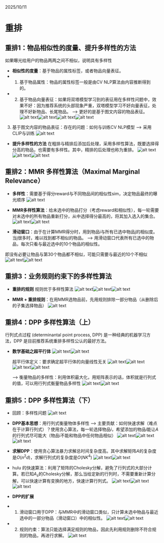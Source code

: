 2025/10/11

# 重排

## 重排1：物品相似性的度量、提升多样性的方法
如果曝光给用户的物品两两之间不相似，说明具有多样性

* **相似性的度量**：基于物品的属性标签，或者物品向量表征。
* 1. 基于物品属性：物品的属性标签一般是由CV NLP算法由内容推断得到的。
* 2. 基于物品向量表征：如果将双塔模型学习到的表征用在多样性问题中，效果不好：因为推荐系统的头部现象严重，双塔模型学习不好向量表征，处理不好新物品、长尾物品。 --> 更好的是基于图文内容的物品表征。
  ![alt text](images/image-180.png)![alt text](images/image-181.png)![alt text](images/image-182.png)![alt text](images/image-183.png)
3. 基于图文内容的物品表征：存在的问题：如何与训练CV NLP模型 --> 采用CLIP与训练
   ![alt text](images/image-184.png)

* **提升多样性的方法**
  在粗排与精排后添加后处理，采用多样性算法，既要选择得分高的物品，也需要有多样性。其中，精排的后处理也称为重排。
  ![alt text](images/image-185.png)![alt text](images/image-186.png)![alt text](images/image-187.png)

## 重排2：MMR 多样性算法（Maximal Marginal Relevance）

* **多样性**：需要基于得分reward与不同物品间的相似性sim，决定物品最终的曝光顺序
![alt text](images/image-188.png)

* **MMR多样性算法**：给未选中的物品打分（考虑reward和相似性），每一轮需要对未选中的所有物品重新打分，从中选择得分最高的，将其加入选入的集合。
  ![alt text](images/image-190.png)![alt text](images/image-191.png)

* **滑动窗口**：由于在计算MMR得分时，用到物品i与所有已选中物品j的相似度。当j很多时，难以找到都不相似的物品。 --> 用滑动窗口代表所有已选中的物品，每次只看与最近选中的10个物品的相似性。

即没有必要让物品与第30个物品都不相似，可能只需要与最近的10个不相似
  ![alt text](images/image-192.png)![alt text](images/image-193.png)

## 重排3：业务规则约束下的多样性算法

* **重排的规则** 规则优于多样性算法
  ![alt text](images/image-194.png)![alt text](images/image-195.png)![alt text](images/image-196.png)

* **MMR + 重排规则**：在用MMR选物品前，先用规则排除一部分物品（从删除后的子集选择物品）
  ![alt text](images/image-198.png)

## 重排4：DPP 多样性算法（上）
行列式点过程 (determinantal point process, DPP) 是一种经典的机器学习方法，DPP 是目前推荐系统重排多样性公认的最好方法。
* **数学基础之超平行体**
  ![alt text](images/image-199.png)![alt text](images/image-200.png)

  超平行体定义：要求确定超平行体的向量线性无关
  ![alt text](images/image-201.png)![alt text](images/image-203.png)![alt text](images/image-204.png)![alt text](images/image-205.png)

   --> 衡量物品的多样性：利用体积最大化，用矩阵表示的话，体积就是行列式的值，可以用行列式衡量物品多样性
   ![alt text](images/image-206.png)![alt text](images/image-208.png)

## 重排5：DPP 多样性算法（下）

* 回顾：多样性问题
![alt text](images/image-209.png)

* **DPP基本思想**：用行列式衡量物体多样性 --> 主要贡献：如何快速求解（难点在于计算行列式）？使用贪心算法，每一轮选择物品$i$，希望添加的物品$i$能让$A$的行列式尽可能大（物品i不能和物品中任何物品相似）
  ![alt text](images/image-210.png)![alt text](images/image-211.png)![alt text](images/image-212.png)

* **求解DPP**：使用贪心算法暴力求解总时间复杂度高。其中求解矩阵$A$的复杂度是$O(n^2d)$，求解行列式的复杂度是$O(NK^4)$
 ![alt text](images/image-213.png)![alt text](images/image-214.png)
* hulu 的快速算法：利用了矩阵的Cholesky分解，避免了行列式的大部分计算。若已知$A_s$的Cholesky分解，那么当给定新的行列时，不需要重新计算分解，可以快速计算有变换的地方，快速计算行列式。
  ![alt text](images/image-215.png)![alt text](images/image-216.png)![alt text](images/image-217.png)

* **DPP的扩展**
* 1. 滑动窗口用于DPP：与MMR中的滑动窗口类似，只计算未选中物品与最近选中的一部分物品（滑动窗口）中的相似性。
  ![alt text](images/image-218.png)![alt text](images/image-219.png)
* 2. 规则约束：算法只能选择满足规则的物品，因此先利用规则删除不符合规则的物品，再进行求解。
  ![alt text](images/image-220.png)